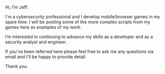 Hi, I’m Jeff.

I'm a cybersecurity professional and I develop mobile/browser games in my spare time. I will be posting some of the more complex scripts from my games here as examples of my work.

I’m interested in continuing to advance my skills as a developer and as a security analyst and engineer.

If you've been referred here please feel free to ask me any questions via email and I'll be happy to provide detail.

Thank you.

<!---
jeffhgit/jeffhgit is a ✨ special ✨ repository because its `README.md` (this file) appears on your GitHub profile.
You can click the Preview link to take a look at your changes.
--->
